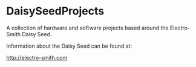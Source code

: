 # DaisySeedProjects
A collection of hardware and software projects based around the Electro-Smith Daisy Seed.

Information about the Daisy Seed can be found at:

http://electro-smith.com
